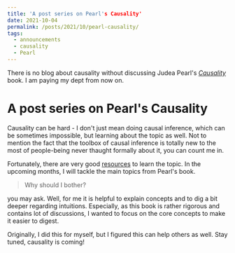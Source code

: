 ```yaml
---
title: 'A post series on Pearl's Causality'
date: 2021-10-04
permalink: /posts/2021/10/pearl-causality/
tags:
  - announcements
  - causality
  - Pearl
---
```


There is no blog about causality without discussing Judea Pearl's [_Causality_](http://bayes.cs.ucla.edu/BOOK-2K/) book. I am paying my dept from now on.

# A post series on Pearl's Causality

Causality can be hard - I don't just mean doing causal inference, which can be sometimes impossible, but learning about the topic as well. Not to mention the fact that the toolbox of causal inference is totally new to the most of people-being never thaught formally about it, you can count me in.

Fortunately, there are very good [resources](/posts/2021/09/causality-resources/) to learn the topic. In the upcoming months, I will tackle the main topics from Pearl's book.

>Why should I bother?

you may ask. Well, for me it is helpful to explain concepts and to dig a bit deeper regarding intuitions. Especially, as this book is rather rigorous and contains lot of discussions, I wanted to focus on the core concepts to make it easier to digest.

Originally, I did this for myself, but I figured this can help others as well. Stay tuned, causality is coming!

